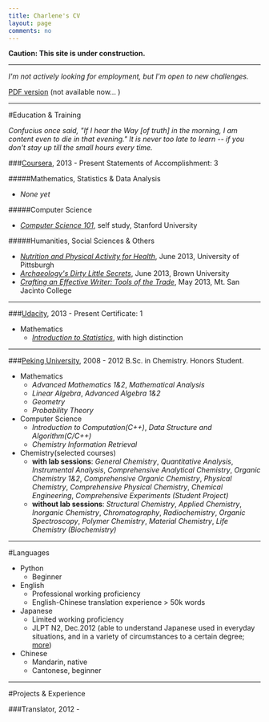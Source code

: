 ```yaml
---
title: Charlene's CV
layout: page
comments: no
---
```


**Caution: This site is under construction.**

---
*I'm not actively looking for employment, but I'm open to new challenges.*

[PDF version](/about/Charlene-CV.pdf) (not available now... )

---

#Education & Training <a id="education"></a>
   
*Confucius once said, "If I hear the Way [of truth] in the morning, I am content even to die in that evening." 
It is never too late to learn -- if you don't stay up till the small hours every time.* 

###[Coursera](http://www.coursera.org), 2013 - Present
Statements of Accomplishment: 3

#####Mathematics, Statistics & Data Analysis
- *None yet*

#####Computer Science
- [*Computer Science 101*](https://www.coursera.org/course/cs101), self study, Stanford University

#####Humanities, Social Sciences & Others
- [*Nutrition and Physical Activity for Health*](https://www.coursera.org/course/nutrition), June 2013, University of Pittsburgh
- [*Archaeology's Dirty Little Secrets*](https://www.coursera.org/course/secrets), June 2013, Brown University
- [*Crafting an Effective Writer: Tools of the Trade*](https://www.coursera.org/course/basicwriting), May 2013, Mt. San Jacinto College

---
###[Udacity](http://www.udacity.com), 2013 - Present
Certificate: 1

- Mathematics
	- [*Introduction to Statistics*](https://www.udacity.com/course/st101), with high distinction

---

###[Peking University](http://english.pku.edu.cn/), 2008 - 2012
B.Sc. in Chemistry. Honors Student.

- Mathematics
	- *Advanced Mathematics 1&2*, *Mathematical Analysis* 
	- *Linear Algebra*, *Advanced Algebra 1&2*
	- *Geometry*
	- *Probability Theory*
- Computer Science 
	- *Introduction to Computation(C++)*, *Data Structure and Algorithm(C/C++)*
	- *Chemistry Information Retrieval*
- Chemistry(selected courses)
	- **with lab sessions**: *General Chemistry*, *Quantitative Analysis*, *Instrumental Analysis*, *Comprehensive Analytical Chemistry*, *Organic Chemistry 1&2*, *Comprehensive Organic Chemistry*, *Physical Chemistry*, *Comprehensive Physical Chemistry*, *Chemical Engineering*, *Comprehensive Experiments (Student Project)*
	- **without lab sessions**: *Structural Chemistry*, *Applied Chemistry*, *Inorganic Chemistry*, *Chromatography*, *Radiochemistry*, *Organic Spectroscopy*, *Polymer Chemistry*, *Material Chemistry*, *Life Chemistry (Biochemistry)*       

---
#Languages <a id="languages"></a>

- Python
	- Beginner
- English
	- Professional working proficiency
	- English-Chinese translation experience > 50k words
- Japanese
	- Limited working proficiency
	- JLPT N2, Dec.2012 (able to understand Japanese used in everyday situations, and in a variety of circumstances to a certain degree; [more](http://www.jlpt.jp/e/about/levelsummary.html))
- Chinese
	- Mandarin, native
	- Cantonese, beginner

---

#Projects & Experience 

###Translator, 2012 - 


